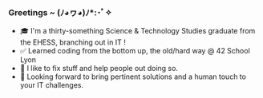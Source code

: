 ### Greetings ~ (ﾉ◕ヮ◕)ﾉ*:･ﾟ✧
  
- 🎓 I'm a thirty-something Science & Technology Studies graduate from the EHESS, branching out in IT !
- ✅ Learned coding from the bottom up, the old/hard way @ 42 School Lyon
- 🔧 I like to fix stuff and help people out doing so.
- 🔭 Looking forward to bring pertinent solutions and a human touch to your IT challenges.

<!--
**Le-Technologue/Le-Technologue** is a ✨ _special_ ✨ repository because its `README.md` (this file) appears on your GitHub profile.

Here are some ideas to get you started:
- 🔭 I'm interested in systems, complexity and human oriented design.
- 🔭 I’m currently working on ...
- 🌱 I’m currently learning ...
- 👯 I’m looking to collaborate on ...
- 🤔 I’m looking for help with ...
- 💬 Ask me about ...
- 📫 How to reach me: ...
- 😄 Pronouns: ...
- ⚡ Fun fact: ...
-->
